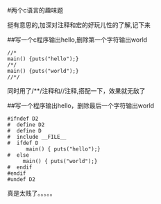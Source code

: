 #两个c语言的趣味题

挺有意思的,加深对注释和宏的好玩儿性的了解,记下来  

##写一个c程序输出hello,删除第一个字符输出world

    //*
    main() {puts("hello");}
    /*/
    main() {puts("world");}
    //*/
同时用了/\*\*/注释和//注释,搭配一下，效果就无敌了  

##写一个程序输出hello，删除最后一个字符输出world

    #ifndef D2
    #  define D2
    #  define D
    #  include __FILE__
    #  ifdef D
          main() { puts("hello");}
    #  else
         main() { puts("world");}
    #  endif
    #endif
    #undef D2

真是太贱了。。。。。
